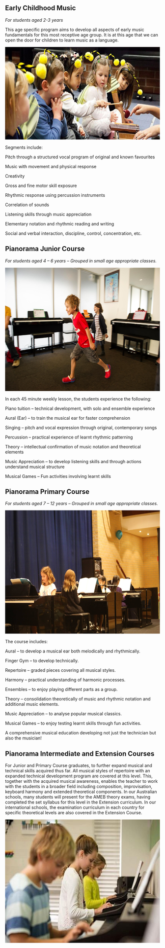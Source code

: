 ## Early Childhood Music

*For students aged 2-3 years*

This age specific program aims to develop all aspects of early music fundamentals for this most receptive age group. It is at this age that we can open the door for children to learn music as a language.

<img src="images/1092012 (1).jpg" alt="ismbondi" width="600" height="300">

Segments include:

Pitch through a structured vocal program of original and known favourites

Music with movement and physical response

Creativity

Gross and fine motor skill exposure

Rhythmic response using percussion instruments

Correlation of sounds

Listening skills through music appreciation

Elementary notation and rhythmic reading and writing

Social and verbal interaction, discipline, control, concentration, etc.

## Pianorama Junior Course  

*For students  aged  4 – 6 years – Grouped in small age appropriate classes.*

<img src="images/18121242_1945394909069149_8174843808573398308_o.jpg" alt="ismbondi" width="600" height="400">

In each 45 minute weekly lesson, the students experience the following:

Piano tuition – technical development, with solo and ensemble experience

Aural (Ear) – to train the musical ear for faster comprehension

Singing – pitch and vocal expression through original, contemporary songs

Percussion – practical experience of learnt rhythmic patterning

Theory – intellectual confirmation of music notation and theoretical elements

Music Appreciation – to develop listening skills and through actions understand musical structure

Musical Games – Fun activities involving learnt skills

## Pianorama Primary Course

*For students  aged  7 – 12 years – Grouped in small age appropriate classes.*

<img src="images/26961745_2075500332725272_1848297573837803827_o.jpg" alt="ismbondi" width="600" height="400">

The course includes:

Aural – to develop a musical ear both melodically and rhythmically.

Finger Gym  – to develop technically.

Repertoire  – graded pieces covering all musical styles.

Harmony – practical understanding of harmonic processes.

Ensembles – to enjoy playing different parts as a group.

Theory – consolidation theoretically of music and rhythmic notation and additional music elements.

Music Appreciation – to analyse popular musical classics.

Musical Games – to enjoy testing learnt skills through fun activities.

A comprehensive musical education developing not just the technician but also the musician!

## Pianorama Intermediate and Extension Courses

For Junior and Primary Course graduates, to further expand musical and technical skills acquired thus far. All musical styles of repertoire with an expanded technical development program are covered at this level.  This, together with the acquired musical awareness, enables the teacher to work with the students in a broader field including composition, improvisation, keyboard harmony and extended theoretical components. In our Australian schools, many students will present for the AMEB theory exams, having completed the set syllabus for this level in the Extension curriculum. In our international schools, the examination curriculum in each country for specific theoretical levels are also covered in the Extension Course.

<img src="images/521283.jpg" alt="ismbondi" width="600" height="400">
